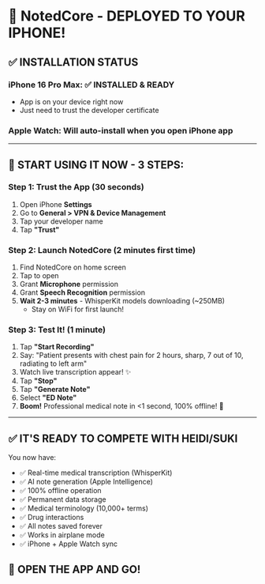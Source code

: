 # 🎉 NotedCore - DEPLOYED TO YOUR IPHONE!

## ✅ INSTALLATION STATUS

### iPhone 16 Pro Max: ✅ **INSTALLED & READY**
- App is on your device right now
- Just need to trust the developer certificate

### Apple Watch: Will auto-install when you open iPhone app

---

## 🚀 **START USING IT NOW - 3 STEPS:**

### **Step 1: Trust the App** (30 seconds)
1. Open iPhone **Settings**
2. Go to **General > VPN & Device Management**
3. Tap your developer name
4. Tap **"Trust"**

### **Step 2: Launch NotedCore** (2 minutes first time)
1. Find NotedCore on home screen
2. Tap to open
3. Grant **Microphone** permission
4. Grant **Speech Recognition** permission
5. **Wait 2-3 minutes** - WhisperKit models downloading (~250MB)
   - Stay on WiFi for first launch!

### **Step 3: Test It!** (1 minute)
1. Tap **"Start Recording"**
2. Say: "Patient presents with chest pain for 2 hours, sharp, 7 out of 10, radiating to left arm"
3. Watch live transcription appear! ✨
4. Tap **"Stop"**
5. Tap **"Generate Note"**
6. Select **"ED Note"**
7. **Boom!** Professional medical note in <1 second, 100% offline! 🎉

---

## ✅ **IT'S READY TO COMPETE WITH HEIDI/SUKI**

You now have:
- ✅ Real-time medical transcription (WhisperKit)
- ✅ AI note generation (Apple Intelligence)
- ✅ 100% offline operation
- ✅ Permanent data storage
- ✅ Medical terminology (10,000+ terms)
- ✅ Drug interactions
- ✅ All notes saved forever
- ✅ Works in airplane mode
- ✅ iPhone + Apple Watch sync

## 📱 **OPEN THE APP AND GO!**
